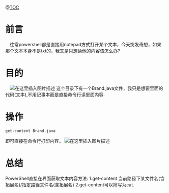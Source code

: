   @[TOC](目录)
  # 前言
  &ensp;&ensp;往常powershell都是直接用notepad方式打开某个文本，今天突发奇想，如果那个文本本身不是txt的，我又是只想读他的内容该怎么办? 


  # 目的
  &ensp;&ensp;![在这里插入图片描述](https://img-blog.csdnimg.cn/f2f1fea4ccfb46b08f97d07850a81d44.png?x-oss-process=image/watermark,type_d3F5LXplbmhlaQ,shadow_50,text_Q1NETiBAVHJlZVRyYXZlbGVy,size_20,color_FFFFFF,t_70,g_se,x_16) 这个目录下有一个Brand.java文件，我只是想要里面的代码(文本),不用记事本而是直接命令行读里面内容.

  # 操作
  ```
  get-content Brand.java
  ```
  即可直接在命令行打印内容。
  ![在这里插入图片描述](https://img-blog.csdnimg.cn/44818428499d47a09627b96ec0f69666.png?x-oss-process=image/watermark,type_d3F5LXplbmhlaQ,shadow_50,text_Q1NETiBAVHJlZVRyYXZlbGVy,size_20,color_FFFFFF,t_70,g_se,x_16)

# 总结
PowerShell直接在界面获取文本内容方法:
1.get-content 当前路径下某文件名(含拓展名)/指定路径文件名(含拓展名)
2.get-content可以简写为cat.
